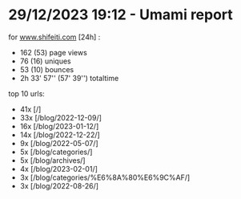 # 29/12/2023 19:12 - Umami report
for www.shifeiti.com [24h] :

 - 162 (53) page views
 - 76 (16) uniques
 - 53 (10) bounces
 - 2h 33' 57'' (57' 39'') totaltime


top 10 urls:
 - 41x [/]
 - 33x [/blog/2022-12-09/]
 - 16x [/blog/2023-01-12/]
 - 14x [/blog/2022-12-22/]
 - 9x [/blog/2022-05-07/]
 - 5x [/blog/categories/]
 - 5x [/blog/archives/]
 - 4x [/blog/2023-02-01/]
 - 3x [/blog/categories/%E6%8A%80%E6%9C%AF/]
 - 3x [/blog/2022-08-26/]



